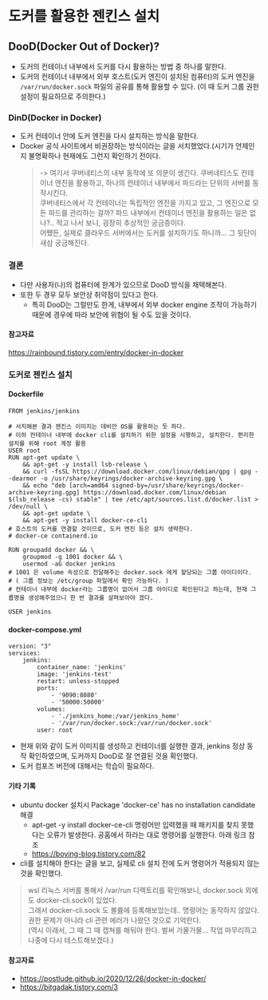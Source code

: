 # 도커를 활용한 젠킨스 설치

## DooD(Docker Out of Docker)?
- 도커의 컨테이너 내부에서 도커를 다시 활용하는 방법 중 하나를 말한다.
- 도커의 컨테이너 내부에서 외부 호스트(도커 엔진이 설치된 컴퓨터)의 도커 엔진을 `/var/run/docker.sock` 파일의 공유를 통해 활용할 수 있다. (이 때 도커 그룹 권한 설정이 필요하므로 주의한다.)

### DinD(Docker in Docker)
- 도커 컨테이너 안에 도커 엔진을 다시 설치하는 방식을 말한다.
- Docker 공식 사이트에서 비권장하는 방식이라는 글을 서치했었다.(시기가 언제인지 불명확하나 현재에도 그런지 확인하기 전이다. 
  > -> 여기서 쿠버네티스의 내부 동작에 또 의문이 생긴다. 쿠버네티스도 컨테이너 엔진을 활용하고, 하나의 컨테이너 내부에서 파드라는 단위의 서버를 동작시킨다.   
  쿠버네티스에서 각 컨테이너는 독립적인 엔진을 가지고 있고, 그 엔진으로 모든 파드를 관리하는 걸까? 파드 내부에서 컨테이너 엔진을 활용하는 일은 없나?.. 적고 나서 보니, 굉장히 추상적인 궁금증이다.  
  어쨌든, 실제로 클라우드 서버에서는 도커를 설치하기도 하니까... 그 뒷단이 새삼 궁금해진다.

### 결론
- 다만 사용자(나)의 컴퓨터에 한계가 있으므로 DooD 방식을 채택해본다.
- 또한 두 경우 모두 보안상 취약점이 있다고 한다.   
  - 특히 DooD는 그럴만도 한게, 내부에서 외부 docker engine 조작이 가능하기 때문에 경우에 따라 보안에 위협이 될 수도 있을 것이다.
  
#### 참고자료
https://rainbound.tistory.com/entry/docker-in-docker

### 도커로 젠킨스 설치
#### Dockerfile
```docker
FROM jenkins/jenkins

# 서치해본 결과 젠킨스 이미지는 데비안 OS를 활용하는 듯 하다.
# 이하 컨테이너 내부에 docker cli를 설치하기 위한 설정을 시행하고, 설치한다. 편리한 설치를 위해 root 계정 활용
USER root 
RUN apt-get update \
    && apt-get -y install lsb-release \
    && curl -fsSL https://download.docker.com/linux/debian/gpg | gpg --dearmor -o /usr/share/keyrings/docker-archive-keyring.gpg \
    && echo "deb [arch=amd64 signed-by=/usr/share/keyrings/docker-archive-keyring.gpg] https://download.docker.com/linux/debian $(lsb_release -cs) stable" | tee /etc/apt/sources.list.d/docker.list > /dev/null \
    && apt-get update \
    && apt-get -y install docker-ce-cli
# 호스트의 도커를 연결할 것이므로, 도커 엔진 등은 설치 생략한다. 
# docker-ce containerd.io

RUN groupadd docker && \
    groupmod -g 1001 docker && \
    usermod -aG docker jenkins
# 1001 은 volume 속성으로 전달해주는 docker.sock 에게 할당되는 그룹 아이디이다.
# ( 그룹 정보는 /etc/group 파일에서 확인 가능하다. )
# 컨테이너 내부에 docker라는 그룹명이 없어서 그룹 아이디로 확인된다고 하는데, 현재 그룹명을 생성해주었으니 한 번 결과를 살펴보아야 겠다.

USER jenkins
```
#### docker-compose.yml
```docker
version: "3"
services:
    jenkins:
        container_name: 'jenkins'
        image: 'jenkins-test'
        restart: unless-stopped
        ports:
            - '9090:8080'
            - '50000:50000'
        volumes:
            - './jenkins_home:/var/jenkins_home'
            - '/var/run/docker.sock:/var/run/docker.sock'
        user: root
```
- 현재 위와 같이 도커 이미지를 생성하고 컨테이너를 실행한 결과, jenkins 정상 동작 확인하였으며, 도커까지 DooD로 잘 연결된 것을 확인했다.
- 도커 컴포즈 버전에 대해서는 학습이 필요하다.

#### 기타 기록
- ubuntu docker 설치시 Package 'docker-ce' has no installation candidate 해결
  - apt-get -y install docker-ce-cli 명령어만 입력했을 때 패키지를 찾지 못했다는 오류가 발생한다. 공홈에서 하라는 대로 명령어를 실행한다. 아래 링크 참조
  - https://boying-blog.tistory.com/82
- cli를 설치해야 한다는 글을 보고, 실제로 cli 설치 전에 도커 명령어가 적용되지 않는 것을 확인했다.
> wsl 리눅스 서버를 통해서 /var/run 디렉토리를 확인해보니, docker.sock 외에도 docker-cli.sock이 있었다.   
> 그래서 docker-cli.sock 도 볼륨에 등록해보았는데.. 명령어는 동작하지 않았다.   
> 권한 문제가 아니라 cli 관련 에러가 나왔던 것으로 기억한다.  
> (역시 이래서, 그 때 그 때 캡쳐를 해둬야 한다. 벌써 가물가물... 작업 마무리하고 나중에 다시 테스트해보겠다.)

#### 참고자료
- https://postlude.github.io/2020/12/26/docker-in-docker/
- https://bitgadak.tistory.com/3
